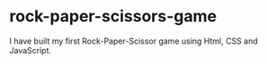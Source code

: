 # rock-paper-scissors-game
I have built my first Rock-Paper-Scissor game using Html, CSS and JavaScript. 
